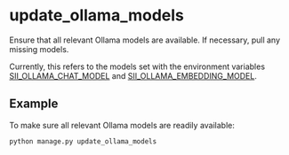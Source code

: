 # update_ollama_models

Ensure that all relevant Ollama models are available. If necessary, pull any missing models.

Currently, this refers to the models set with the environment variables [SII_OLLAMA_CHAT_MODEL](../configuration/environment-file.md#sii_ollama_chat_model) and [SII_OLLAMA_EMBEDDING_MODEL](../configuration/environment-file.md#sii_ollama_embedding_model).

## Example

To make sure all relevant Ollama models are readily available:

```bash
python manage.py update_ollama_models
```
